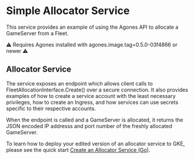 # Simple Allocator Service

This service provides an example of using the Agones API to allocate a GameServer from a Fleet.

:warning: Requires Agones installed with agones.image.tag=0.5.0-03f4866 or newer :warning:

## Allocator Service
The service exposes an endpoint which allows client calls to FleetAllocationInterface.Create() over a secure connection.  It also provides examples of how to create a service account with the least necessary privileges, how to create an Ingress, and how services can use secrets specific to their respective accounts.

When the endpoint is called and a GameServer is allocated, it returns the JSON encoded IP addresss and port number of the freshly allocated GameServer.

To learn how to deploy your edited version of an allocator service to GKE, please see the quick start [Create an Allocator Service (Go)](../../docs/create_allocator_service.md).
